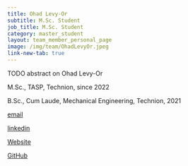 ```yaml
---
title: Ohad Levy-Or
subtitle: M.Sc. Student
job_title: M.Sc. Student
category: master_student
layout: team_member_personal_page
image: /img/team/OhadLevyOr.jpeg
link-new-tab: true
---
```


TODO abstract on Ohad Levy-Or

M.Sc., TASP, Technion, since 2022

B.Sc., Cum Laude, Mechanical Engineering, Technion, 2021

[email](mailto:ohadlor@gmail.com)


[linkedin]()


[Website]()


[GitHub]()

<!-- {% bibliography --query @*[year=2023] --group_by none %}
{% bibliography -q @*[c ~= {{ V. Indelman }}] %}
{% bibliography --sort authors %} -->
